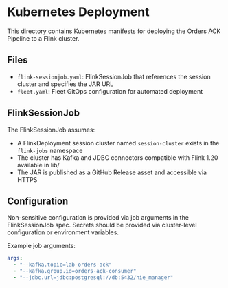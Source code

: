 # Kubernetes Deployment

This directory contains Kubernetes manifests for deploying the Orders ACK Pipeline to a Flink cluster.

## Files

- `flink-sessionjob.yaml`: FlinkSessionJob that references the session cluster and specifies the JAR URL
- `fleet.yaml`: Fleet GitOps configuration for automated deployment

## FlinkSessionJob

The FlinkSessionJob assumes:
- A FlinkDeployment session cluster named `session-cluster` exists in the `flink-jobs` namespace
- The cluster has Kafka and JDBC connectors compatible with Flink 1.20 available in lib/
- The JAR is published as a GitHub Release asset and accessible via HTTPS

## Configuration

Non-sensitive configuration is provided via job arguments in the FlinkSessionJob spec. 
Secrets should be provided via cluster-level configuration or environment variables.

Example job arguments:
```yaml
args:
  - "--kafka.topic=lab-orders-ack"
  - "--kafka.group.id=orders-ack-consumer"
  - "--jdbc.url=jdbc:postgresql://db:5432/hie_manager"
```